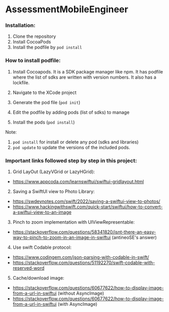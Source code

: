 # AssessmentMobileEngineer

### Installation:
1. Clone the repository
2. Install CocoaPods
3. Install the podfile by `pod install`


### How to install podfile:

1. Install Cocoapods. It is a SDK package manager like npm. It has podfile where the list of sdks are written with version numbers. It also has a lockfile.

2. Navigate to the XCode project

3. Generate the pod file (`pod init`)

4. Edit the podfile by adding pods (list of sdks) to manage

5. Install the pods (`pod install`)


Note:
1. `pod install` for install or delete any pod (sdks and libraries)
2. `pod update` to update the versions of the included pods.


### Important links followed step by step in this project:

1. Grid LayOut (LazyVGrid or LazyHGrid):

* https://www.appcoda.com/learnswiftui/swiftui-gridlayout.html

2. Saving a SwiftUI view to Photo Library: 

* https://swdevnotes.com/swift/2022/saving-a-swiftui-view-to-photos/
* https://www.hackingwithswift.com/quick-start/swiftui/how-to-convert-a-swiftui-view-to-an-image

3. Pinch to zoom implementation with UIViewRepresentable:

* https://stackoverflow.com/questions/58341820/isnt-there-an-easy-way-to-pinch-to-zoom-in-an-image-in-swiftui (antineoSE's answer)

4. Use swift Codable protocol:

* https://www.codingem.com/json-parsing-with-codable-in-swift/
* https://stackoverflow.com/questions/51192270/swift-codable-with-reserved-word

5. Cache/download image:

* https://stackoverflow.com/questions/60677622/how-to-display-image-from-a-url-in-swiftui (without AsyncImage)
* https://stackoverflow.com/questions/60677622/how-to-display-image-from-a-url-in-swiftui (with AsyncImage)
